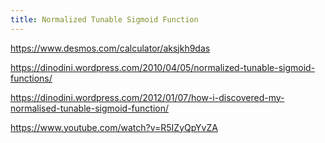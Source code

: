 ```yaml
---
title: Normalized Tunable Sigmoid Function
---
```


https://www.desmos.com/calculator/aksjkh9das

https://dinodini.wordpress.com/2010/04/05/normalized-tunable-sigmoid-functions/

https://dinodini.wordpress.com/2012/01/07/how-i-discovered-my-normalised-tunable-sigmoid-function/

https://www.youtube.com/watch?v=R5IZyQpYvZA

